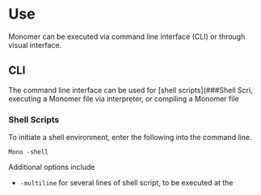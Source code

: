 # Use

Monomer can be executed via command line interface (CLI) or through visual interface.

## CLI
The command line interface can be used for [shell scripts](###Shell Scri, executing a Monomer file via interpreter, or compiling a Monomer file

### Shell Scripts
To initiate a shell environment, enter the following into the command line.

    Mono -shell

Additional options include

 - `-multiline` for several lines of shell script, to be executed at the 
<!--stackedit_data:
eyJoaXN0b3J5IjpbLTEzNjE4NzIwNDAsNzMwOTk4MTE2XX0=
-->